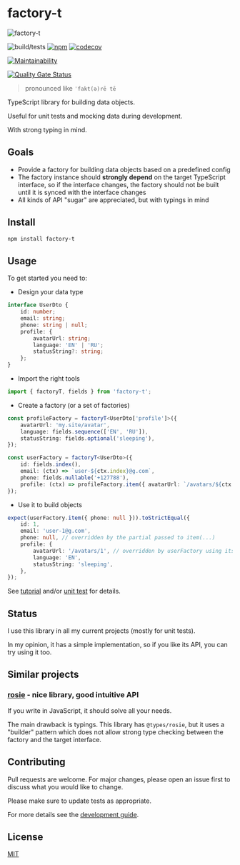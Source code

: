 # factory-t

![factory-t](docs/factory-t-logo.svg)

![build/tests](https://github.com/rodmax/factory-t/workflows/build/tests/badge.svg)
[![npm](https://img.shields.io/npm/v/factory-t)](https://www.npmjs.com/package/factory-t)
[![codecov](https://codecov.io/gh/rodmax/factory-t/branch/main/graph/badge.svg)](https://codecov.io/gh/rodmax/factory-t)

[![Maintainability](https://api.codeclimate.com/v1/badges/87b64b59dc920192622d/maintainability)](https://codeclimate.com/github/rodmax/factory-t/maintainability)

[![Quality Gate Status](https://sonarcloud.io/api/project_badges/measure?project=rodmax_factory-t&metric=alert_status)](https://sonarcloud.io/summary/new_code?id=rodmax_factory-t)

> pronounced like `ˈfakt(ə)rē tē`

TypeScript library for building data objects.

Useful for unit tests and mocking data during development.

With strong typing in mind.

## Goals

-   Provide a factory for building data objects based on a predefined config
-   The factory instance should **strongly depend** on the target TypeScript
    interface, so if the interface changes, the factory should not be built
    until it is synced with the interface changes
-   All kinds of API "sugar" are appreciated, but with typings in mind

## Install

```bash
npm install factory-t
```

## Usage

To get started you need to:

-   Design your data type
<!-- embedme ./src/tests/readme-snippets.test.ts#L6-L15-->

```ts
interface UserDto {
    id: number;
    email: string;
    phone: string | null;
    profile: {
        avatarUrl: string;
        language: 'EN' | 'RU';
        statusString?: string;
    };
}
```

-   Import the right tools
<!-- embedme ./src/tests/readme-snippets.test.ts#L1-L1-->

```ts
import { factoryT, fields } from 'factory-t';
```

-   Create a factory (or a set of factories)
<!-- embedme ./src/tests/readme-snippets.test.ts#L17-L28-->

```ts
const profileFactory = factoryT<UserDto['profile']>({
    avatarUrl: 'my.site/avatar',
    language: fields.sequence(['EN', 'RU']),
    statusString: fields.optional('sleeping'),
});

const userFactory = factoryT<UserDto>({
    id: fields.index(),
    email: (ctx) => `user-${ctx.index}@g.com`,
    phone: fields.nullable('+127788'),
    profile: (ctx) => profileFactory.item({ avatarUrl: `/avatars/${ctx.index}` }),
});
```

-   Use it to build objects

<!-- embedme ./src/tests/readme-snippets.test.ts#L30-L39-->

```ts
expect(userFactory.item({ phone: null })).toStrictEqual({
    id: 1,
    email: 'user-1@g.com',
    phone: null, // overridden by the partial passed to item(...)
    profile: {
        avatarUrl: '/avatars/1', // overridden by userFactory using its index
        language: 'EN',
        statusString: 'sleeping',
    },
});
```

See [tutorial](./docs/tutorial.md) and/or
[unit test](./src/tests/factory-t.test.ts) for details.

## Status

I use this library in all my current projects (mostly for unit tests).

In my opinion, it has a simple implementation, so if you like its API, you can
try using it too.

## Similar projects

### [rosie](https://github.com/rosiejs/rosie) - nice library, good intuitive API

If you write in JavaScript, it should solve all your needs.

The main drawback is typings. This library has `@types/rosie`, but it uses a
"builder" pattern which does not allow strong type checking between the factory
and the target interface.

## Contributing

Pull requests are welcome. For major changes, please open an issue first to
discuss what you would like to change.

Please make sure to update tests as appropriate.

For more details see the [development guide](DEVELOPMENT.md).

## License

[MIT](https://choosealicense.com/licenses/mit/)

